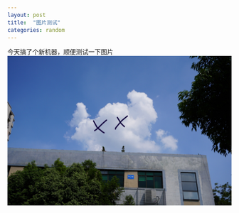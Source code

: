 ```yaml
---
layout: post
title:  "图片测试"
categories: random
---
```


今天搞了个新机器，顺便测试一下图片
![今天天气不错](/img/20230831155634.jpg)


